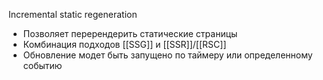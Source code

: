 Incremental static regeneration

- Позволяет перерендерить статические страницы
- Комбинация подходов [[SSG]] и [[SSR]]/[[RSC]]
- Обновление модет быть запущено по таймеру или определенному событию